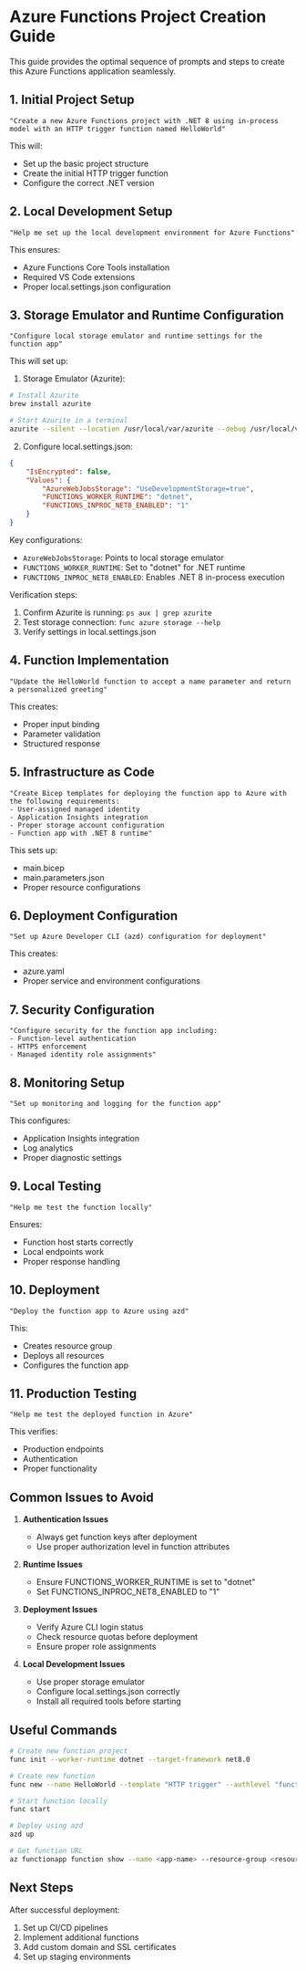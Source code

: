 # Azure Functions Project Creation Guide

This guide provides the optimal sequence of prompts and steps to create this Azure Functions application seamlessly.

## 1. Initial Project Setup

```plaintext
"Create a new Azure Functions project with .NET 8 using in-process model with an HTTP trigger function named HelloWorld"
```
This will:
- Set up the basic project structure
- Create the initial HTTP trigger function
- Configure the correct .NET version

## 2. Local Development Setup

```plaintext
"Help me set up the local development environment for Azure Functions"
```
This ensures:
- Azure Functions Core Tools installation
- Required VS Code extensions
- Proper local.settings.json configuration

## 3. Storage Emulator and Runtime Configuration

```plaintext
"Configure local storage emulator and runtime settings for the function app"
```

This will set up:

1. Storage Emulator (Azurite):
```bash
# Install Azurite
brew install azurite

# Start Azurite in a terminal
azurite --silent --location /usr/local/var/azurite --debug /usr/local/var/azurite/debug.log
```

2. Configure local.settings.json:
```json
{
    "IsEncrypted": false,
    "Values": {
        "AzureWebJobsStorage": "UseDevelopmentStorage=true",
        "FUNCTIONS_WORKER_RUNTIME": "dotnet",
        "FUNCTIONS_INPROC_NET8_ENABLED": "1"
    }
}
```

Key configurations:
- `AzureWebJobsStorage`: Points to local storage emulator
- `FUNCTIONS_WORKER_RUNTIME`: Set to "dotnet" for .NET runtime
- `FUNCTIONS_INPROC_NET8_ENABLED`: Enables .NET 8 in-process execution

Verification steps:
1. Confirm Azurite is running: `ps aux | grep azurite`
2. Test storage connection: `func azure storage --help`
3. Verify settings in local.settings.json

## 4. Function Implementation

```plaintext
"Update the HelloWorld function to accept a name parameter and return a personalized greeting"
```
This creates:
- Proper input binding
- Parameter validation
- Structured response

## 5. Infrastructure as Code

```plaintext
"Create Bicep templates for deploying the function app to Azure with the following requirements:
- User-assigned managed identity
- Application Insights integration
- Proper storage account configuration
- Function app with .NET 8 runtime"
```
This sets up:
- main.bicep
- main.parameters.json
- Proper resource configurations

## 6. Deployment Configuration

```plaintext
"Set up Azure Developer CLI (azd) configuration for deployment"
```
This creates:
- azure.yaml
- Proper service and environment configurations

## 7. Security Configuration

```plaintext
"Configure security for the function app including:
- Function-level authentication
- HTTPS enforcement
- Managed identity role assignments"
```

## 8. Monitoring Setup

```plaintext
"Set up monitoring and logging for the function app"
```
This configures:
- Application Insights integration
- Log analytics
- Proper diagnostic settings

## 9. Local Testing

```plaintext
"Help me test the function locally"
```
Ensures:
- Function host starts correctly
- Local endpoints work
- Proper response handling

## 10. Deployment

```plaintext
"Deploy the function app to Azure using azd"
```
This:
- Creates resource group
- Deploys all resources
- Configures the function app

## 11. Production Testing

```plaintext
"Help me test the deployed function in Azure"
```
This verifies:
- Production endpoints
- Authentication
- Proper functionality

## Common Issues to Avoid

1. **Authentication Issues**
   - Always get function keys after deployment
   - Use proper authorization level in function attributes

2. **Runtime Issues**
   - Ensure FUNCTIONS_WORKER_RUNTIME is set to "dotnet"
   - Set FUNCTIONS_INPROC_NET8_ENABLED to "1"

3. **Deployment Issues**
   - Verify Azure CLI login status
   - Check resource quotas before deployment
   - Ensure proper role assignments

4. **Local Development Issues**
   - Use proper storage emulator
   - Configure local.settings.json correctly
   - Install all required tools before starting


## Useful Commands

```bash
# Create new function project
func init --worker-runtime dotnet --target-framework net8.0

# Create new function
func new --name HelloWorld --template "HTTP trigger" --authlevel "function"

# Start function locally
func start

# Deploy using azd
azd up

# Get function URL
az functionapp function show --name <app-name> --resource-group <resource-group> --function-name HelloWorld --query "invokeUrlTemplate"
```

## Next Steps

After successful deployment:
1. Set up CI/CD pipelines
2. Implement additional functions
3. Add custom domain and SSL certificates
4. Set up staging environments
